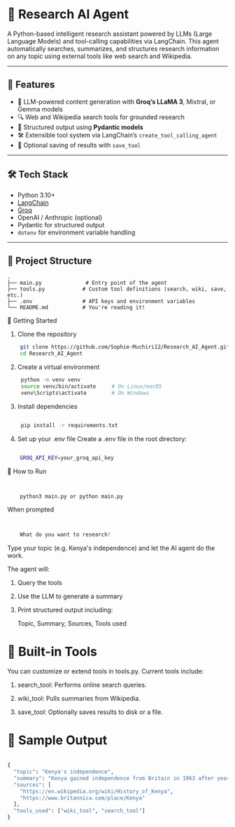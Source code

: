 # 🧠 Research AI Agent

A Python-based intelligent research assistant powered by LLMs (Large Language Models) and tool-calling capabilities via LangChain. This agent automatically searches, summarizes, and structures research information on any topic using external tools like web search and Wikipedia.

---

## 📌 Features

- 🤖 LLM-powered content generation with **Groq’s LLaMA 3**, Mixtral, or Gemma models
- 🔍 Web and Wikipedia search tools for grounded research
- 📄 Structured output using **Pydantic models**
- 🛠️ Extensible tool system via LangChain’s `create_tool_calling_agent`
- 💾 Optional saving of results with `save_tool`

---

## 🛠️ Tech Stack

- Python 3.10+
- [LangChain](https://www.langchain.com/)
- [Groq](https://groq.com/)
- OpenAI / Anthropic (optional)
- Pydantic for structured output
- `dotenv` for environment variable handling

---

## 🧩 Project Structure

```text
.
├── main.py              # Entry point of the agent
├── tools.py            # Custom tool definitions (search, wiki, save, etc.)
├── .env                # API keys and environment variables
└── README.md           # You're reading it!

```





🚀 Getting Started
1. Clone the repository
``` bash
    git clone https://github.com/Sophie-Muchiri12/Research_AI_Agent.git
    cd Research_AI_Agent
```

2. Create a virtual environment

   ```bash
    python -m venv venv
    source venv/bin/activate     # On Linux/macOS
    venv\Scripts\activate        # On Windows

   ```

3. Install dependencies

   ``` bash

    pip install -r requirements.txt

   ```

4. Set up your .env file
   Create a .env file in the root directory:

```bash

    GROQ_API_KEY=your_groq_api_key

```

🧪 How to Run

``` bash


    python3 main.py or python main.py

```

When prompted 

``` bash


    What do you want to research?

```

Type your topic (e.g. Kenya's independence) and let the AI agent do the work.

The agent will:

1. Query the tools

2. Use the LLM to generate a summary

3. Print structured output including:

      Topic, Summary, Sources, Tools used




# 🧰 Built-in Tools

You can customize or extend tools in tools.py. Current tools include:

1. search_tool: Performs online search queries.

2. wiki_tool: Pulls summaries from Wikipedia.

3. save_tool: Optionally saves results to disk or a file.

   

# 🧠 Sample Output

``` bash

{
  "topic": "Kenya's independence",
  "summary": "Kenya gained independence from Britain in 1963 after years of anti-colonial struggle...",
  "sources": [
    "https://en.wikipedia.org/wiki/History_of_Kenya",
    "https://www.britannica.com/place/Kenya"
  ],
  "tools_used": ["wiki_tool", "search_tool"]
}



```



